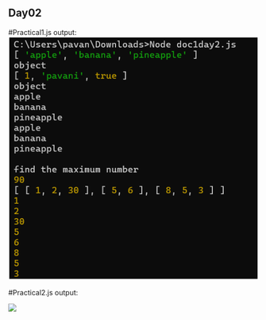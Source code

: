 <h2>Day02</h2>
#Practical1.js output:
<img src="output\Day02_practical1.png">


#Practical2.js output:

<img src="utput\Day02_practical2.png">

